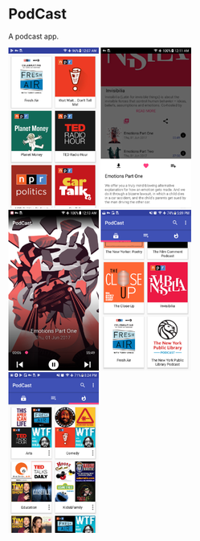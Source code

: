 # PodCast
[image1]: device-2017-06-02-000725.png
[image2]: device-2017-06-02-001134.png
[image3]: device-2017-06-02-001347.png
A podcast app.
<p float="left">
  <img src="device-2017-06-02-000725.png" width="180" />
  <img src="device-2017-06-02-001134.png" width="180" /> 
  <img src="device-2017-06-02-001347.png" width="180" />
  <img src="device-2017-09-26-170945.png" width="180" />
  <img src="device-2017-09-30-202508.png" width="180" />
</p>
